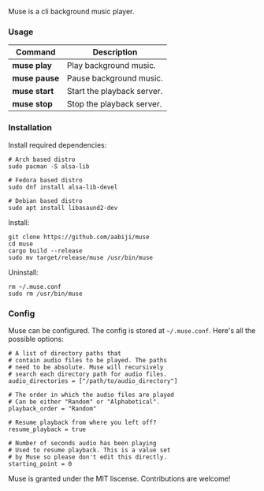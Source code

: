 Muse is a cli background music player.

### Usage
| Command       | Description                      |
|---------------|----------------------------------|
| **muse play** | Play background music.           |
| **muse pause**| Pause background music.          |
| **muse start**| Start the playback server.       |
| **muse stop** | Stop the playback server.        |

### Installation
Install required dependencies:
```
# Arch based distro
sudo pacman -S alsa-lib

# Fedora based distro
sudo dnf install alsa-lib-devel

# Debian based distro
sudo apt install libasaund2-dev
```

Install:
```
git clone https://github.com/aabiji/muse
cd muse
cargo build --release
sudo mv target/release/muse /usr/bin/muse
```

Uninstall:
```
rm ~/.muse.conf
sudo rm /usr/bin/muse
```

### Config
Muse can be configured. The config is stored
at `~/.muse.conf`. Here's all the possible options: 
```
# A list of directory paths that 
# contain audio files to be played. The paths
# need to be absolute. Muse will recursively 
# search each directory path for audio files.
audio_directories = ["/path/to/audio_directory"]

# The order in which the audio files are played
# Can be either "Random" or "Alphabetical".
playback_order = "Random"

# Resume playback from where you left off?
resume_playback = true

# Number of seconds audio has been playing
# Used to resume playback. This is a value set
# by Muse so please don't edit this directly.
starting_point = 0
```

Muse is granted under the MIT liscense. Contributions are welcome!
